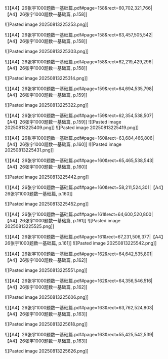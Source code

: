 ![[【A4】26张宇1000题数一基础篇.pdf#page=158&rect=60,702,321,766|【A4】26张宇1000题数一基础篇, p.158]]

![[Pasted image 20250813225253.png]]

![[【A4】26张宇1000题数一基础篇.pdf#page=158&rect=63,457,505,542|【A4】26张宇1000题数一基础篇, p.158]]

![[Pasted image 20250813225303.png]]

![[【A4】26张宇1000题数一基础篇.pdf#page=158&rect=62,219,429,296|【A4】26张宇1000题数一基础篇, p.158]]

![[Pasted image 20250813225314.png]]

![[【A4】26张宇1000题数一基础篇.pdf#page=159&rect=64,694,535,798|【A4】26张宇1000题数一基础篇, p.159]]

![[Pasted image 20250813225322.png]]

![[【A4】26张宇1000题数一基础篇.pdf#page=159&rect=62,354,538,507|【A4】26张宇1000题数一基础篇, p.159]]
![[Pasted image 20250813225409.png]]
![[Pasted image 20250813225419.png]]

![[【A4】26张宇1000题数一基础篇.pdf#page=160&rect=63,684,466,806|【A4】26张宇1000题数一基础篇, p.160]]
![[Pasted image 20250813225431.png]]


![[【A4】26张宇1000题数一基础篇.pdf#page=160&rect=65,465,538,543|【A4】26张宇1000题数一基础篇, p.160]]

![[Pasted image 20250813225442.png]]

![[【A4】26张宇1000题数一基础篇.pdf#page=160&rect=58,211,524,301|【A4】26张宇1000题数一基础篇, p.160]]

![[Pasted image 20250813225452.png]]

![[【A4】26张宇1000题数一基础篇.pdf#page=161&rect=64,600,520,800|【A4】26张宇1000题数一基础篇, p.161]]
![[Pasted image 20250813225525.png]]


![[【A4】26张宇1000题数一基础篇.pdf#page=161&rect=67,231,506,377|【A4】26张宇1000题数一基础篇, p.161]]
![[Pasted image 20250813225542.png]]


![[【A4】26张宇1000题数一基础篇.pdf#page=162&rect=64,642,535,801|【A4】26张宇1000题数一基础篇, p.162]]

![[Pasted image 20250813225551.png]]

![[【A4】26张宇1000题数一基础篇.pdf#page=162&rect=64,356,546,516|【A4】26张宇1000题数一基础篇, p.162]]

![[Pasted image 20250813225606.png]]

![[【A4】26张宇1000题数一基础篇.pdf#page=163&rect=63,762,524,803|【A4】26张宇1000题数一基础篇, p.163]]

![[Pasted image 20250813225618.png]]

![[【A4】26张宇1000题数一基础篇.pdf#page=163&rect=55,425,542,539|【A4】26张宇1000题数一基础篇, p.163]]

![[Pasted image 20250813225626.png]]

